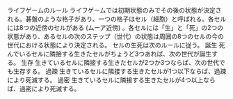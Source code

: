 ライフゲームのルール
ライフゲームでは初期状態のみでその後の状態が決定される。碁盤のような格子があり、一つの格子はセル（細胞）と呼ばれる。各セルには8つの近傍のセルがある (ムーア近傍) 。各セルには「生」と「死」の2つの状態があり、あるセルの次のステップ（世代）の状態は周囲の8つのセルの今の世代における状態により決定される。
セルの生死は次のルールに従う。
誕生
死んでいるセルに隣接する生きたセルがちょうど3つあれば、次の世代が誕生する。
生存
生きているセルに隣接する生きたセルが2つか3つならば、次の世代でも生存する。
過疎
生きているセルに隣接する生きたセルが1つ以下ならば、過疎により死滅する。
過密
生きているセルに隣接する生きたセルが4つ以上ならば、過密により死滅する。


